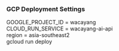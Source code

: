 ### GCP Deployment Settings
GOOGLE_PROJECT_ID = wacayang <br/>
CLOUD_RUN_SERVICE = wacayang-ai-api <br/>
region = asia-southeast2 <br/>
gcloud run deploy